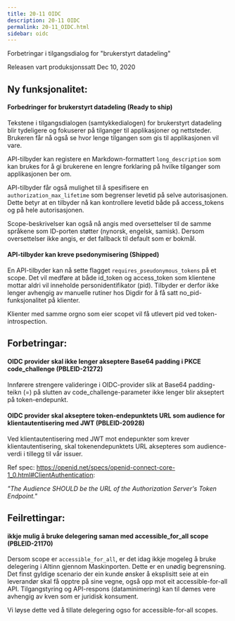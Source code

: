 ```yaml
---
title: 20-11 OIDC
description: 20-11 OIDC
permalink: 20-11_OIDC.html
sidebar: oidc
---
```



Forbetringar i tilgangsdialog for "brukerstyrt datadeling"



Releasen vart produksjonssatt Dec 10, 2020

## Ny funksjonalitet:


#### Forbedringer for brukerstyrt datadeling (Ready to ship)

Tekstene i tilgangsdialogen (samtykkedialogen) for brukerstyrt datadeling blir tydeligere og fokuserer på tilganger til applikasjoner og nettsteder. Brukeren får nå også se hvor lenge tilgangen som gis til applikasjonen vil vare.

API-tilbyder kan registere en Markdown-formattert `long_description` som kan brukes for å gi brukerene en lengre forklaring på hvilke tilganger som applikasjonen ber om.

API-tilbyder får også mulighet til å spesifisere en `authorization_max_lifetime` som begrenser levetid på selve autorisasjonen. Dette betyr at en tilbyder nå kan kontrollere levetid både på access\_tokens og på hele autorisasjonen.

Scope-beskrivelser kan også nå angis med oversettelser til de samme språkene som ID-porten støtter (nynorsk, engelsk, samisk). Dersom oversettelser ikke angis, er det fallback til default som er bokmål.




#### API-tilbyder kan kreve psedonymisering (Shipped)

En API-tilbyder kan nå sette flagget `requires_pseudonymous_tokens` på et scope. Det vil medføre at både id\_token og access\_token som klientene mottar aldri vil inneholde personidentifikator (pid). Tilbyder er derfor ikke lenger avhengig av manuelle rutiner hos Digdir for å få satt no\_pid-funksjonalitet på klienter.

Klienter med samme orgno som eier scopet vil få utlevert pid ved token-introspection.



## Forbetringar:

#### OIDC provider skal ikke lenger akseptere Base64 padding i PKCE code_challenge (PBLEID-21272)

Innførere strengere valideringe i OIDC-provider slik at  Base64 padding-teikn (=) på slutten av code_challenge-parameter ikke lenger blir akseptert på token-endepunkt.



#### OIDC provider skal akseptere token-endepunktets URL som audience for klientautentisering med JWT (PBLEID-20928)

Ved klientautentisering med JWT mot endepunkter som krever klientautentisering, skal tokenendepunktets URL aksepteres som audience-verdi i tillegg til vår issuer.  

Ref spec: https://openid.net/specs/openid-connect-core-1_0.html#ClientAuthentication: 

*"The Audience SHOULD be the URL of the Authorization Server's Token Endpoint."*





## Feilrettingar:

#### ikkje mulig å bruke delegering saman med accessible_for_all scope (PBLEID-21170)

Dersom scope er  `accessible_for_all`, er det idag ikkje mogeleg å bruke delegering i Altinn gjennom Maskinporten.  Dette er en unødig begrensning.  Det finst gyldige scenario der ein kunde ønsker å eksplisitt seie at ein leverandør skal få opptre på sine vegne, også opp mot eit accessible-for-all API.   Tilgangstyring og API-respons (dataminimering) kan til dømes vere avhengig av kven som er juridisk konsument.

Vi løyse dette ved å tillate delegering ogso for accessible-for-all scopes.

